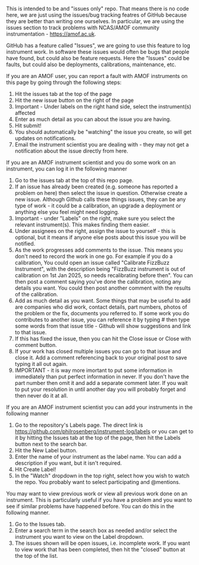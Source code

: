 This is intended to be and "issues only" repo. That means there is no code here, we are just using the issues/bug tracking featres of GitHub because they are better than writing one ourselves. In particular, we are using the issues section to track problems with NCAS/AMOF community instrumentation - https://amof.ac.uk.

GitHub has a feature called "Issues", we are going to use this feature to log instrument work. In software these issues would often be bugs that people have found, but could also be feature requests. Here the "Issues" could be faults, but could also be deployments, calibrations, maintenance, etc.

If you are an AMOF user, you can report a fault with AMOF instruments on this page by going through the following steps:

1. Hit the issues tab at the top of the page
2. Hit the new issue button on the right of the page
3. Important - Under labels on the right hand side, select the instrument(s) affected
4. Enter as much detail as you can about the issue you are having.
5. Hit submit!
6. You should automatically be "watching" the issue you create, so will get updates on notifications.
7. Email the instrument scientist you are dealing with - they may not get a notification about the issue directly from here.

If you are an AMOF instrument scientist and you do some work on an instrument, you can log it in the following manner
1. Go to the issues tab at the top of this repo page.
2. If an issue has already been created (e.g. someone has reported a problem on here) then select the issue in question. Otherwise create a new issue. Although Github calls these things issues, they can be any type of work - it could be a calibration, an upgrade a deployment or anything else you feel might need logging.
3. Important - under "Labels" on the right, make sure you select the relevant instrument(s). This makes finding them easier.
3. Under assignees on the right, assign the issue to yourself - this is optional, but it means if anyone else posts about this issue you will be notified.
4. As the work progresses add comments to the issue. This means you don't need to record the work in one go. For example if you do a calibration, You could open an issue called "Calibrate FizzBuzz Instrument", with the description being "FizzBuzz instrument is out of calibration on 1st Jan 2025, so needs recalibrating before then". You can then post a comment saying you've done the calibration, noting any details you want. You could then post another comment with the results of the calibration.
5. Add as much detail as you want. Some things that may be useful to add are companies who did work, contact details, part numbers, photos of the problem or the fix, documents you referred to. If some work you do contributes to another issue, you can reference it by typing # then type some words from that issue title - Github will show suggestions and link to that issue.
6. If this has fixed the issue, then you can hit the Close issue or Close with comment button.
7. If your work has closed multiple issues you can go to that issue and close it. Add a comment referencing back to your original post to save typing it all out again.
8. IMPORTANT - it is way more imortant to put some information in immediately than put perfect information in never. If you don't have the part number then omit it and add a separate comment later. If you wait to put your resolution in until another day you will probably forget and then never do it at all.

If you are an AMOF instrument scientist you can add your instruments in the following manner
1. Go to the repository's Labels page. The direct link is https://github.com/philrosenberg/instrument-log/labels or you can get to it by hitting the Issues tab at the top of the page, then hit the Labels button next to the search bar.
2. Hit the New Label button.
3. Enter the name of your instrument as the label name. You can add a description if you want, but it isn't required.
4. Hit Create Label!
5. In the "Watch" dropdown in the top right, select how you wish to watch the repo. You probably want to select participating and @mentions.

You may want to view previous work or view all previous work done on an instrument. This is particularly useful if you have a problem and you want to see if similar problems have happened before. You can do this in the following manner.
1. Go to the Issues tab.
2. Enter a search term in the search box as needed and/or select the instrument you want to view on the Label dropdown.
3. The issues shown will be open issues, i.e. incomplete work. If you want to view work that has been completed, then hit the "closed" button at the top of the list.

